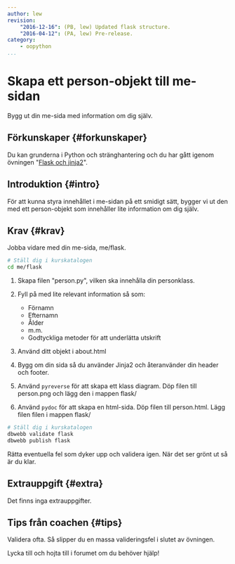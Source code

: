 ```yaml
---
author: lew
revision:
    "2016-12-16": (PB, lew) Updated flask structure.
    "2016-04-12": (PA, lew) Pre-release.
category:
    - oopython
...
```

Skapa ett person-objekt till me-sidan
===================================

Bygg ut din me-sida med information om dig själv.

<!--more-->


Förkunskaper {#forkunskaper}
-----------------------

Du kan grunderna i Python och stränghantering och du har gått igenom övningen "[Flask och jinja2](kunskap/flask-och-jinja2)".



Introduktion {#intro}
-----------------------

För att kunna styra innehållet i me-sidan på ett smidigt sätt, bygger vi ut den med ett person-objekt som innehåller lite information om dig själv.



Krav {#krav}
-----------------------

Jobba vidare med din me-sida, me/flask. 

```bash
# Ställ dig i kurskatalogen
cd me/flask
```

1. Skapa filen "person.py", vilken ska innehålla din personklass.

2. Fyll på med lite relevant information så som:  
    * Förnamn
    * Efternamn
    * Ålder
    * m.m.
    * Godtyckliga metoder för att underlätta utskrift

3. Använd ditt objekt i about.html

4. Bygg om din sida så du använder Jinja2 och återanvänder din header och footer.  

5. Använd `pyreverse` för att skapa ett klass diagram. Döp filen till person.png och lägg den i mappen flask/  

6. Använd `pydoc` för att skapa en html-sida. Döp filen till person.html. Lägg filen filen i mappen flask/



```bash
# Ställ dig i kurskatalogen
dbwebb validate flask
dbwebb publish flask
```

Rätta eventuella fel som dyker upp och validera igen. När det ser grönt ut så är du klar.



Extrauppgift {#extra}
-----------------------

Det finns inga extrauppgifter.



Tips från coachen {#tips}
-----------------------

Validera ofta. Så slipper du en massa valideringsfel i slutet av övningen.

Lycka till och hojta till i forumet om du behöver hjälp!

